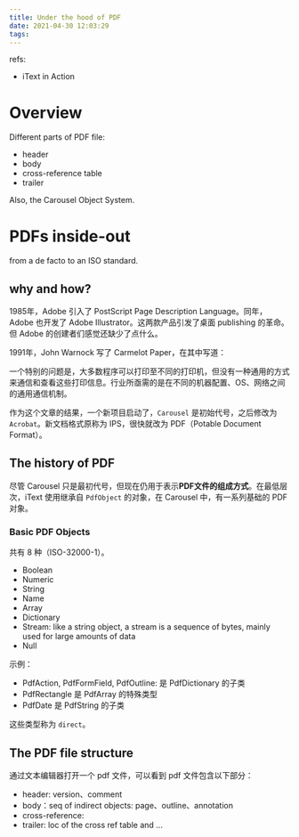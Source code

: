 ```yaml
---
title: Under the hood of PDF
date: 2021-04-30 12:03:29
tags:
---
```


refs:
* iText in Action

# Overview 

Different parts of PDF file:
* header
* body
* cross-reference table
* trailer

Also, the Carousel Object System.

# PDFs inside-out

from a de facto to an ISO standard.

## why and how?

1985年，Adobe 引入了 PostScript Page Description Language。同年，Adobe 也开发了 Adobe Illustrator。这两款产品引发了桌面 publishing 的革命。但 Adobe 的创建者们感觉还缺少了点什么。

1991年，John Warnock 写了 Carmelot Paper，在其中写道：

一个特别的问题是，大多数程序可以打印至不同的打印机，但没有一种通用的方式来通信和查看这些打印信息。行业所亟需的是在不同的机器配置、OS、网络之间的通用通信机制。

作为这个文章的结果，一个新项目启动了，`Carousel` 是初始代号，之后修改为 `Acrobat`。新文档格式原称为 IPS，很快就改为 PDF（Potable Document Format）。

## The history of PDF

尽管 Carousel 只是最初代号，但现在仍用于表示**PDF文件的组成方式**。在最低层次，iText 使用继承自 `PdfObject` 的对象，在 Carousel 中，有一系列基础的 PDF 对象。

### Basic PDF Objects

共有 8 种（ISO-32000-1）。

* Boolean
* Numeric
* String
* Name
* Array
* Dictionary
* Stream: like a string object, a stream is a sequence of bytes, mainly used for large amounts of data
* Null

示例：

* PdfAction, PdfFormField, PdfOutline: 是 PdfDictionary 的子类
* PdfRectangle 是 PdfArray 的特殊类型
* PdfDate 是 PdfString 的子类

这些类型称为 `direct`。

## The PDF file structure

通过文本编辑器打开一个 pdf 文件，可以看到 pdf 文件包含以下部分：

* header: version、comment
* body：seq of indirect objects: page、outline、annotation
* cross-reference: 
* trailer: loc of the cross ref table and ...

